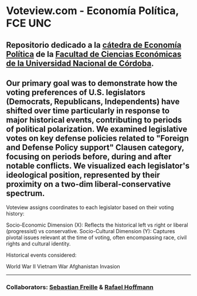 # Voteview.com - Economía Política, FCE UNC #
 Repositorio dedicado a la [cátedra de Economía Política](https://sfreille.github.io/teaching/epol) de la [Facultad de Ciencias Económicas de la Universidad Nacional de Córdoba](https://www.eco.unc.edu.ar/). 
 ----------------------------------------------------------------------------------------------------------------------------
## Our primary goal was to demonstrate how the voting preferences of U.S. legislators (Democrats, Republicans, Independents) have shifted over time particularly in response to major historical events, contributing to periods of political polarization. We examined legislative votes on key defense policies related to "Foreign and Defense Policy support" Clausen category, focusing on periods before, during and after notable conflicts. We visualized each legislator's ideological position, represented by their proximity on a two-dim liberal-conservative spectrum.

Voteview assigns coordinates to each legislator based on their voting history:

Socio-Economic Dimension (X): Reflects the historical left vs right or liberal (progressist) vs conservative.
Socio-Cultural Dimension (Y): Captures pivotal issues relevant at the time of voting, often encompassing race, civil rights and cultural identity.

Historical events considered:

World War II
Vietnam War
Afghanistan Invasion

 ----------------------------------------------------------------------------------------------------------------------------
### Collaborators: [Sebastian Freille](https://github.com/sfreille) & [Rafael Hoffmann](https://github.com/rfhfmnn)

